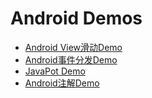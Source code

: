 # Android Demos

* [Android View滑动Demo](https://github.com/103style/Demos/tree/master/ViewDemo)
* [Android事件分发Demo](https://github.com/103style/Demos/tree/master/MotionEventDemo)
* [JavaPot Demo](https://github.com/103style/Demos/tree/master/JavaPoetDemo)
* [Android注解Demo](https://github.com/103style/Demos/tree/master/AnnotationDemo)
